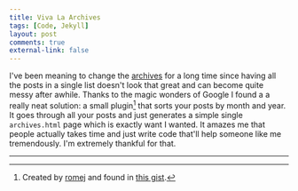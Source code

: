 ```yaml
--- 
title: Viva La Archives
tags: [Code, Jekyll]
layout: post
comments: true
external-link: false
---
```


I've been meaning to change the [archives](/archives "Archives") for a long time since having all the posts in a single list doesn't look that great and can become quite messy after awhile. Thanks to the magic wonders of Google I found a a really neat solution: a small plugin[^20121111-1] that sorts your posts by month and year. It goes through all your posts and just generates a simple single `archives.html` page which is exactly want I wanted. It amazes me that people actually takes time and just write code that'll help someone like me tremendously. I'm extremely thankful for that.

***

[^20121111-1]: Created by [romej](http://romej.com "http://romej.com/") and found in [this gist](https://gist.github.com/1994881 "Jekyll generator plugin to group posts by month for archives page").